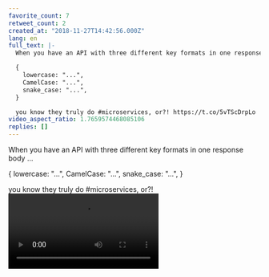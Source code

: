 ```yaml
---
favorite_count: 7
retweet_count: 2
created_at: "2018-11-27T14:42:56.000Z"
lang: en
full_text: |-
  When you have an API with three different key formats in one response body ...

  {
    lowercase: "...",
    CamelCase: "...",
    snake_case: "...",
  }

  you know they truly do #microservices, or?! https://t.co/5vTScDrpLo
video_aspect_ratio: 1.7659574468085106
replies: []
---
```


When you have an API with three different key formats in one response body ...

{ lowercase: "...", CamelCase: "...", snake_case: "...", }

you know they truly do #microservices, or?!
![Embedded Video](https://twitter-media-coderbyheart.s3.eu-north-1.amazonaws.com/1067428566038589442-DtBEfU9V4AEZJcE.mp4)
